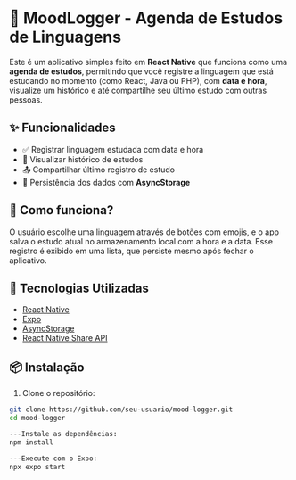 # 📘 MoodLogger - Agenda de Estudos de Linguagens

Este é um aplicativo simples feito em **React Native** que funciona como uma **agenda de estudos**, permitindo que você registre a linguagem que está estudando no momento (como React, Java ou PHP), com **data e hora**, visualize um histórico e até compartilhe seu último estudo com outras pessoas.

## ✨ Funcionalidades

- ✅ Registrar linguagem estudada com data e hora
- 📅 Visualizar histórico de estudos
- 📤 Compartilhar último registro de estudo
- 💾 Persistência dos dados com **AsyncStorage**

## 🧠 Como funciona?

O usuário escolhe uma linguagem através de botões com emojis, e o app salva o estudo atual no armazenamento local com a hora e a data. Esse registro é exibido em uma lista, que persiste mesmo após fechar o aplicativo.

## 🚀 Tecnologias Utilizadas

- [React Native](https://reactnative.dev/)
- [Expo](https://expo.dev/)
- [AsyncStorage](https://react-native-async-storage.github.io/async-storage/)
- [React Native Share API](https://reactnative.dev/docs/share)

## 📦 Instalação

1. Clone o repositório:

```bash
git clone https://github.com/seu-usuario/mood-logger.git
cd mood-logger

---Instale as dependências:
npm install

---Execute com o Expo:
npx expo start
